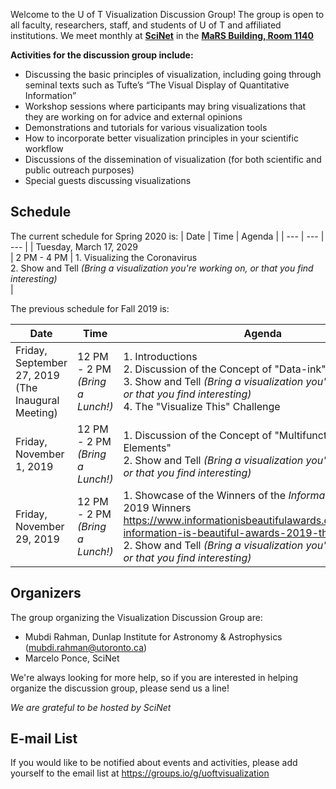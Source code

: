 Welcome to the U of T Visualization Discussion Group! The group is open to all faculty, researchers, staff, and students of U of T and affiliated institutions. We meet monthly at **[SciNet](http://www.scinet.utoronto.ca/)** in the **[MaRS Building, Room 1140](https://www.scinethpc.ca/contact-us/)**

**Activities for the discussion group include:**

* Discussing the basic principles of visualization, including going through seminal texts such as Tufte’s “The Visual Display of Quantitative Information”
* Workshop sessions where participants may bring visualizations that they are working on for advice and external opinions
* Demonstrations and tutorials for various visualization tools
* How to incorporate better visualization principles in your scientific workflow
* Discussions of the dissemination of visualization (for both scientific and public outreach purposes)
* Special guests discussing visualizations

## Schedule
The current schedule for Spring 2020 is:
| Date | Time | Agenda |
| --- | --- | --- |
| Tuesday, March 17, 2029<br> | 2 PM - 4 PM  |  1. Visualizing the Coronavirus <br> 2. Show and Tell _(Bring a visualization you're working on, or that you find interesting)_ <br>  |

The previous schedule for Fall 2019 is:

| Date | Time | Agenda |
| --- | --- | --- |
| Friday, September 27, 2019<br> (The Inaugural Meeting)  | 12 PM - 2 PM _(Bring a Lunch!)_ |  1. Introductions <br> 2. Discussion of the Concept of "Data-ink" <br> 3. Show and Tell _(Bring a visualization you're working on, or that you find interesting)_ <br> 4. The "Visualize This" Challenge |
| Friday, November 1, 2019  | 12 PM - 2 PM _(Bring a Lunch!)_ |  1. Discussion of the Concept of "Multifunctioning Data Elements" <br> 2. Show and Tell _(Bring a visualization you're working on, or that you find interesting)_ <br>  |
| Friday, November 29, 2019  | 12 PM - 2 PM _(Bring a Lunch!)_ | 1. Showcase of the Winners of the _Information is Beautiful_ 2019 Winners <https://www.informationisbeautifulawards.com/news/485-information-is-beautiful-awards-2019-the-winners> <br> 2. Show and Tell _(Bring a visualization you're working on, or that you find interesting)_ <br> |


## Organizers
The group organizing the Visualization Discussion Group are:
* Mubdi Rahman, Dunlap Institute for Astronomy & Astrophysics (<mubdi.rahman@utoronto.ca>)
* Marcelo Ponce, SciNet

We're always looking for more help, so if you are interested in helping organize the discussion group, please send us a line! 

*We are grateful to be hosted by SciNet*

## E-mail List
If you would like to be notified about events and activities, please add yourself to the email list at <https://groups.io/g/uoftvisualization>
